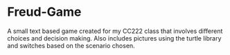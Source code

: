 # Freud-Game
A small text based game created for my CC222 class that involves different choices and decision making. Also includes pictures using the turtle library and switches based on the scenario chosen.
